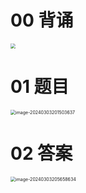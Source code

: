 # 00 背诵

<img src="https://cvp.oss-cn-shanghai.aliyuncs.com/picgo/202403032147396.png" style="zoom:50%;" />



# 01 题目

<img src="https://cvp.oss-cn-shanghai.aliyuncs.com/picgo/202403032015725.png" alt="image-20240303201503637" style="zoom:50%;" />



# 02 答案

<img src="https://cvp.oss-cn-shanghai.aliyuncs.com/picgo/202403032056826.png" alt="image-20240303205658634" style="zoom:50%;" />